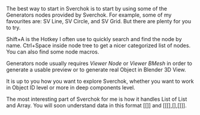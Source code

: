 The best way to start in Sverchok is to start by using some of the Generators nodes provided by Sverchok. For example, some of my favourites are: SV Line, SV Circle, and SV Grid. But there are plenty for you to try.

Shift+A is the Hotkey I often use to quickly search and find the node by name.
Ctrl+Space inside node tree to get a nicer categorized list of nodes. You can also find some node macros.

Generators node usually requires *Viewer Node* or *Viewer BMesh* in order to generate a usable preview or to generate real Object in Blender 3D View.

It is up to you how you want to explore Sverchok, whether you want to work in Object ID level or more in deep components level.

The most interesting part of Sverchok for me is how it handles List of List and Array. You will soon understand data in this format [[]] and [[[],[],[]]].





